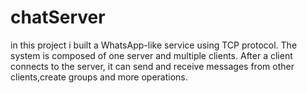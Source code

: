 # chatServer
in this project i built a WhatsApp-like service using TCP protocol. The system is composed of one server and multiple clients. After a client connects to the server, it can send and receive messages from other clients,create groups and more operations. 
